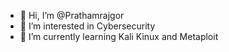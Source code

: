 - 👋 Hi, I’m @Prathamrajgor
- 👀 I’m interested in Cybersecurity
- 🌱 I’m currently learning Kali Kinux and Metaploit

<!---
Prathamrajgor/Prathamrajgor is a ✨ special ✨ repository because its `README.md` (this file) appears on your GitHub profile.
You can click the Preview link to take a look at your changes.
--->
